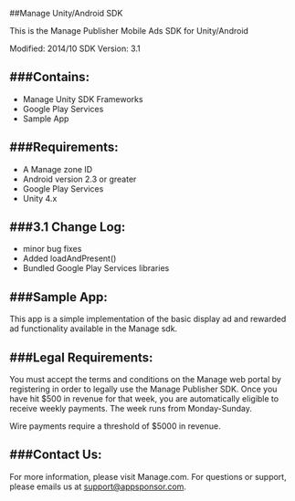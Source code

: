 ##Manage Unity/Android SDK


This is the Manage Publisher Mobile Ads SDK for Unity/Android

Modified: 2014/10
SDK Version: 3.1

###Contains:
----------------------------------
* Manage Unity SDK Frameworks
* Google Play Services
* Sample App

###Requirements:
----------------------------------
* A Manage zone ID
* Android version 2.3 or greater
* Google Play Services
* Unity 4.x
 
###3.1 Change Log:
----------------------------------
* minor bug fixes
* Added loadAndPresent()
* Bundled Google Play Services libraries


###Sample App:
----------------------------------
This app is a simple implementation of the basic display ad and rewarded ad functionality available in the
Manage sdk.


###Legal Requirements:
----------------------------------
You must accept the terms and conditions on the Manage web portal by registering in order to legally use the
Manage Publisher SDK.  Once you have hit $500 in revenue for that week, you are automatically eligible to
receive weekly payments. The week runs from Monday-Sunday.

Wire payments require a threshold of $5000 in revenue.

###Contact Us: 
----------------------------------
For more information, please visit Manage.com.  For questions or support, please emails us at
[support@appsponsor.com](mailto:support@appsponsor.com).
